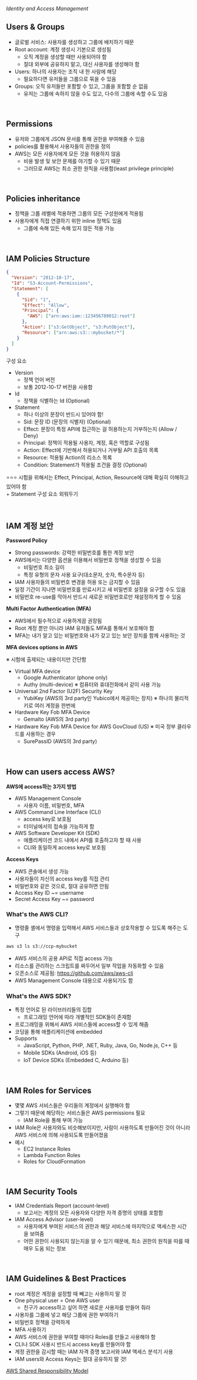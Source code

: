 _Identity and Access Management_

## Users & Groups

- 글로벌 서비스: 사용자를 생성하고 그룹에 배치하기 때문
- Root account: 계정 생성시 기본으로 생성됨
  - 오직 계정을 생성할 때만 사용되어야 함
  - 절대 외부에 공유하지 말고, 대신 사용자를 생성해야 함
- Users: 하나의 사용자는 조직 내 한 사람에 해당
  - 필요하다면 유저들을 그룹으로 묶을 수 있음
- Groups: 오직 유저들만 포함할 수 있고, 그룹을 포함할 순 없음
  - 유저는 그룹에 속하지 않을 수도 있고, 다수의 그룹에 속할 수도 있음

<br>

## Permissions

- 유저와 그룹에게 JSON 문서를 통해 권한을 부여해줄 수 있음
- policies를 활용해서 사용자들의 권한을 정의
- AWS는 모든 사용자에게 모든 것을 허용하지 않음
  - 비용 발생 및 보안 문제를 야기할 수 있기 때문
  - 그러므로 AWS는 최소 권한 원칙을 사용함(least privilege principle)

<br>

## Policies inheritance

- 정책을 그룹 레벨에 적용하면 그룹의 모든 구성원에게 적용됨
- 사용자에게 직접 연결하기 위한 inline 정책도 있음
  - 그룹에 속해 있든 속해 있지 않든 적용 가능

<br>

## IAM Policies Structure

```json
{
  "Version": "2012-10-17",
  "Id": "S3-Account-Permissions",
  "Statement": [
    {
      "Sid": "1",
      "Effect": "Allow",
      "Principal": {
        "AWS": ["arn:aws:iam::123456789012:root"]
      },
      "Action": ["s3:GetObject", "s3:PutObject"],
      "Resource": ["arn:aws:s3:::mybucket/*"]
    }
  ]
}
```

구성 요소

- Version
  - 정책 언어 버전
  - 보통 2012-10-17 버전을 사용함
- Id
  - 정책을 식별하는 Id (Optional)
- Statement
  - 하나 이상의 문장이 반드시 있어야 함!
  - Sid: 문장 ID (문장의 식별자) (Optional)
  - Effect: 문장이 특정 API에 접근하는 걸 허용하는지 거부하는지 (Allow / Deny)
  - Principal: 정책이 적용될 사용자, 계정, 혹은 역할로 구성됨
  - Action: Effect에 기반해서 허용되거나 거부될 API 호출의 목록
  - Resource: 적용될 Action의 리소스 목록
  - Condition: Statement가 적용될 조건을 결정 (Optional)

⭐⭐⭐ 시험을 위해서는 Effect, Principal, Action, Resource에 대해 확실히 이해하고 있어야 함<br>+ Statement 구성 요소 외워두기

<br>

## IAM 계정 보안

**Password Policy**

- Strong passwords: 강력한 비밀번호를 통한 계정 보안
- AWS에서는 다양한 옵션을 이용해서 비밀번호 정책을 생성할 수 있음
  - 비밀번호 최소 길이
  - 특정 유형의 문자 사용 요구(대소문자, 숫자, 특수문자 등)
- IAM 사용자들의 비밀번호 변경을 허용 또는 금지할 수 있음
- 일정 기간이 지나면 비밀번호를 만료시키고 새 비밀번호 설정을 요구할 수도 있음
- 비밀번호 re-use를 막아서 반드시 새로운 비밀번호로만 재설정하게 할 수 있음

**Multi Factor Authentication (MFA)**

- AWS에서 필수적으로 사용하게끔 권장됨
- Root 계정 뿐만 아니라 IAM 유저들도 MFA를 통해서 보호해야 함
- MFA는 내가 알고 있는 비밀번호와 내가 갖고 있는 보안 장치를 함께 사용하는 것

**MFA devices options in AWS**

※ 시험에 출제되는 내용이지만 간단함

- Virtual MFA device
  - Google Authenticator (phone only)
  - Authy (multi-device) ※ 컴퓨터와 휴대전화에서 같이 사용 가능
- Universal 2nd Factor (U2F) Security Key
  - YubiKey (AWS의 3rd party인 Yubico에서 제공하는 장치) ※ 하나의 물리적 키로 여러 계정을 한번에
- Hardware Key Fob MFA Device
  - Gemalto (AWS의 3rd party)
- Hardware Key Fob MFA Device for AWS GovCloud (US) ※ 미국 정부 클라우드를 사용하는 경우
  - SurePassID (AWS의 3rd party)

<br>

## How can users access AWS?

**AWS에 access하는 3가지 방법**

- AWS Management Console
  - 사용자 이름, 비밀번호, MFA
- AWS Command Line Interface (CLI)
  - access key로 보호됨
  - 터미널에서의 접속을 가능하게 함
- AWS Software Developer Kit (SDK)
  - 애플리케이션 코드 내에서 API를 호출하고자 할 때 사용
  - CLI와 동일하게 access key로 보호됨

**Access Keys**

- AWS 콘솔에서 생성 가능
- 사용자들이 자신의 access key를 직접 관리
- 비밀번호와 같은 것으로, 절대 공유하면 안됨
- Access Key ID ~= username
- Secret Access Key ~= password

### What's the AWS CLI?

- 명령줄 셸에서 명령을 입력해서 AWS 서비스들과 상호작용할 수 있도록 해주는 도구

```sh
aws s3 ls s3://ccp-mybucket
```

- AWS 서비스의 공용 API로 직접 access 가능
- 리소스를 관리하는 스크립트를 짜두어서 일부 작업을 자동화할 수 있음
- 오픈소스로 제공됨: https://github.com/aws/aws-cli
- AWS Management Console 대용으로 사용되기도 함

### What's the AWS SDK?

- 특정 언어로 된 라이브러리들의 집합
  - 프로그래밍 언어에 따라 개별적인 SDK들이 존재함
- 프로그래밍을 위해서 AWS 서비스들에 access할 수 있게 해줌
- 코딩을 통해 애플리케이션에 embedded
- Supports
  - JavaScript, Python, PHP, .NET, Ruby, Java, Go, Node.js, C++ 등
  - Mobile SDKs (Android, iOS 등)
  - IoT Device SDKs (Embedded C, Arduino 등)

<br>

## IAM Roles for Services

- 몇몇 AWS 서비스들은 우리들의 계정에서 실행해야 함
- 그렇기 때문에 해당하는 서비스들은 AWS permissions 필요
  - IAM Role을 통해 부여 가능
- IAM Role은 사용자와도 비슷해보이지만, 사람이 사용하도록 만들어진 것이 아니라 AWS 서비스에 의해 사용되도록 만들어졌음
- 예시
  - EC2 Instance Roles
  - Lambda Function Roles
  - Roles for CloudFormation

<br>

## IAM Security Tools

- IAM Credentials Report (account-level)
  - 보고서는 계정의 모든 사용자와 다양한 자격 증명의 상태를 포함함
- IAM Access Advisor (user-level)
  - 사용자에게 부여된 서비스의 권한과 해당 서비스에 마지막으로 액세스한 시간을 보여줌
  - 어떤 권한이 사용되지 않는지을 알 수 있기 때문에, 최소 권한의 원칙을 따를 때 매우 도움 되는 정보

<br>

## IAM Guidelines & Best Practices

- root 계정은 계정을 설정할 때 빼고는 사용하지 말 것
- One physical user = One AWS user
  - 친구가 access하고 싶어 하면 새로운 사용자를 만들어 줘라
- 사용자를 그룹에 넣고 해당 그룹에 권한 부여하기
- 비밀번호 정책을 강력하게
- MFA 사용하기
- AWS 서비스에 권한을 부여할 때마다 Roles를 만들고 사용해야 함
- CLI나 SDK 사용시 반드시 access key를 만들어야 함
- 계정 권한을 감시할 때는 IAM 자격 증명 보고서와 IAM 액세스 분석기 사용
- IAM users와 Access Keys는 절대 공유하지 말 것!

[AWS Shared Responsibility Model](https://aws.amazon.com/ko/compliance/shared-responsibility-model/)
